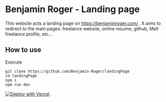 
# Benjamin Roger - Landing page

This website acts a landing page on https://benjaminroger.com/ . It aims to redirect to the main pages: freelance website, online resume, github, Malt freelance profile, etc...

## How to use

Execute
```
git clone https://github.com/Benjamin-Roger/landingPage
cd landingPage
npm i
npm run dev

```

[![Deploy with Vercel](https://vercel.com/button)](https://vercel.com/import/project?template=https://github.com/Benjamin-Roger/landingPage).